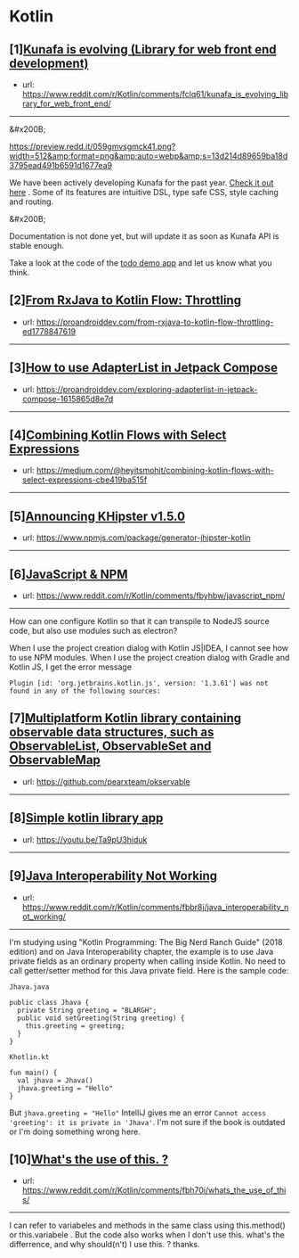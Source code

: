 # Kotlin
## [1][Kunafa is evolving (Library for web front end development)](https://www.reddit.com/r/Kotlin/comments/fclq61/kunafa_is_evolving_library_for_web_front_end/)
- url: https://www.reddit.com/r/Kotlin/comments/fclq61/kunafa_is_evolving_library_for_web_front_end/
---
&amp;#x200B;

https://preview.redd.it/059gmvsgmck41.png?width=512&amp;format=png&amp;auto=webp&amp;s=13d214d89659ba18d3795ead491b6591d1677ea9

We have been actively developing Kunafa for the past year. [Check it out here](https://github.com/Kabbura/Kunafa)  . Some of its features are intuitive DSL, type safe CSS, style caching and routing. 

&amp;#x200B;

Documentation is not done yet, but will update it as soon as Kunafa API is stable enough. 

Take a look at the code of the [todo demo app](https://github.com/Kabbura/kunafa-todo) and let us know what you think.
## [2][From RxJava to Kotlin Flow: Throttling](https://www.reddit.com/r/Kotlin/comments/fcd1yk/from_rxjava_to_kotlin_flow_throttling/)
- url: https://proandroiddev.com/from-rxjava-to-kotlin-flow-throttling-ed1778847619
---

## [3][How to use AdapterList in Jetpack Compose](https://www.reddit.com/r/Kotlin/comments/fc9onw/how_to_use_adapterlist_in_jetpack_compose/)
- url: https://proandroiddev.com/exploring-adapterlist-in-jetpack-compose-1615865d8e7d
---

## [4][Combining Kotlin Flows with Select Expressions](https://www.reddit.com/r/Kotlin/comments/fc2v1k/combining_kotlin_flows_with_select_expressions/)
- url: https://medium.com/@heyitsmohit/combining-kotlin-flows-with-select-expressions-cbe419ba515f
---

## [5][Announcing KHipster v1.5.0](https://www.reddit.com/r/Kotlin/comments/fbzlz6/announcing_khipster_v150/)
- url: https://www.npmjs.com/package/generator-jhipster-kotlin
---

## [6][JavaScript &amp; NPM](https://www.reddit.com/r/Kotlin/comments/fbyhbw/javascript_npm/)
- url: https://www.reddit.com/r/Kotlin/comments/fbyhbw/javascript_npm/
---
How can one configure Kotlin so that it can transpile to NodeJS source code, but also use modules such as electron?

When I use the project creation dialog with Kotlin JS|IDEA, I cannot see how to use NPM modules. When I use the project creation dialog with Gradle and Kotlin JS, I get the error message

    Plugin [id: 'org.jetbrains.kotlin.js', version: '1.3.61'] was not found in any of the following sources:
## [7][Multiplatform Kotlin library containing observable data structures, such as ObservableList, ObservableSet and ObservableMap](https://www.reddit.com/r/Kotlin/comments/fbevgc/multiplatform_kotlin_library_containing/)
- url: https://github.com/pearxteam/okservable
---

## [8][Simple kotlin library app](https://www.reddit.com/r/Kotlin/comments/fbr6fb/simple_kotlin_library_app/)
- url: https://youtu.be/Ta9pU3hiduk
---

## [9][Java Interoperability Not Working](https://www.reddit.com/r/Kotlin/comments/fbbr8j/java_interoperability_not_working/)
- url: https://www.reddit.com/r/Kotlin/comments/fbbr8j/java_interoperability_not_working/
---
I'm studying using "Kotlin Programming: The Big Nerd Ranch Guide" (2018 edition) and on Java Interoperability chapter, the example is to use Java private fields as an ordinary property when calling inside Kotlin. No need to call getter/setter method for this Java private field. Here is the sample code:

`Jhava.java`

    public class Jhava {
      private String greeting = "BLARGH";
      public void setGreeting(String greeting) {
        this.greeting = greeting;
      }
    }

`Khotlin.kt`

    fun main() {
      val jhava = Jhava()
      jhava.greeting = "Hello"
    }

But `jhava.greeting = "Hello"` IntelliJ gives me an error `Cannot access 'greeting': it is private in 'Jhava'`. I'm not sure if the book is outdated or I'm doing something wrong here.
## [10][What's the use of this. ?](https://www.reddit.com/r/Kotlin/comments/fbh70i/whats_the_use_of_this/)
- url: https://www.reddit.com/r/Kotlin/comments/fbh70i/whats_the_use_of_this/
---
I can refer to variabeles and methods in the same class using this.method() or this.variabele . But the code also works when I don't use this. what's the differrence, and why should(n't) I use this.  ? thanks.
